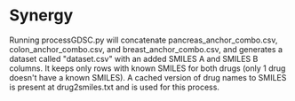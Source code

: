 # Synergy

Running processGDSC.py will concatenate pancreas_anchor_combo.csv, colon_anchor_combo.csv, and breast_anchor_combo.csv, and generates a dataset called "dataset.csv" with an added SMILES A and SMILES B columns. It keeps only rows with known SMILES for both drugs (only 1 drug doesn't have a known SMILES).
A cached version of drug names to SMILES is present at drug2smiles.txt and is used for this process.
